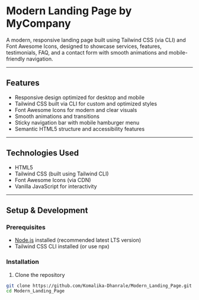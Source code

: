 # Modern Landing Page by MyCompany

A modern, responsive landing page built using Tailwind CSS (via CLI) and Font Awesome Icons, designed to showcase services, features, testimonials, FAQ, and a contact form with smooth animations and mobile-friendly navigation.

---

## Features

- Responsive design optimized for desktop and mobile
- Tailwind CSS built via CLI for custom and optimized styles
- Font Awesome Icons for modern and clear visuals
- Smooth animations and transitions
- Sticky navigation bar with mobile hamburger menu
- Semantic HTML5 structure and accessibility features

---

## Technologies Used

- HTML5
- Tailwind CSS (built using Tailwind CLI)
- Font Awesome Icons (via CDN)
- Vanilla JavaScript for interactivity

---

## Setup & Development

### Prerequisites

- [Node.js](https://nodejs.org/) installed (recommended latest LTS version)
- Tailwind CSS CLI installed (or use npx)

### Installation

1. Clone the repository

```bash
git clone https://github.com/Komalika-Dhanrale/Modern_Landing_Page.git
cd Modern_Landing_Page
